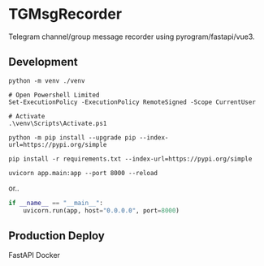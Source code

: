 # TGMsgRecorder

Telegram channel/group message recorder using pyrogram/fastapi/vue3.

## Development

```shell
python -m venv ./venv

# Open Powershell Limited
Set-ExecutionPolicy -ExecutionPolicy RemoteSigned -Scope CurrentUser

# Activate
.\venv\Scripts\Activate.ps1

python -m pip install --upgrade pip --index-url=https://pypi.org/simple

pip install -r requirements.txt --index-url=https://pypi.org/simple

uvicorn app.main:app --port 8000 --reload
```

or..

```python
if __name__ == "__main__":
    uvicorn.run(app, host="0.0.0.0", port=8000)
```

## Production Deploy

FastAPI Docker
